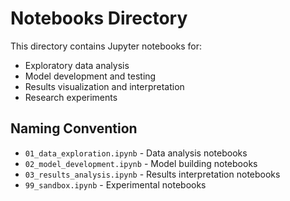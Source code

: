 # Notebooks Directory

This directory contains Jupyter notebooks for:

- Exploratory data analysis
- Model development and testing
- Results visualization and interpretation
- Research experiments

## Naming Convention

- `01_data_exploration.ipynb` - Data analysis notebooks
- `02_model_development.ipynb` - Model building notebooks
- `03_results_analysis.ipynb` - Results interpretation notebooks
- `99_sandbox.ipynb` - Experimental notebooks
